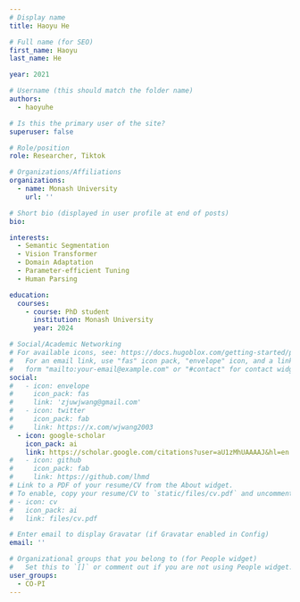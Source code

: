 ```yaml
---
# Display name
title: Haoyu He

# Full name (for SEO)
first_name: Haoyu
last_name: He

year: 2021

# Username (this should match the folder name)
authors:
  - haoyuhe

# Is this the primary user of the site?
superuser: false

# Role/position
role: Researcher, Tiktok

# Organizations/Affiliations
organizations:
  - name: Monash University
    url: ''

# Short bio (displayed in user profile at end of posts)
bio: 

interests:
  - Semantic Segmentation
  - Vision Transformer
  - Domain Adaptation
  - Parameter-efficient Tuning
  - Human Parsing

education:
  courses:
    - course: PhD student
      institution: Monash University
      year: 2024

# Social/Academic Networking
# For available icons, see: https://docs.hugoblox.com/getting-started/page-builder/#icons
#   For an email link, use "fas" icon pack, "envelope" icon, and a link in the
#   form "mailto:your-email@example.com" or "#contact" for contact widget.
social:
#   - icon: envelope
#     icon_pack: fas
#     link: 'zjuwjwang@gmail.com'
#   - icon: twitter
#     icon_pack: fab
#     link: https://x.com/wjwang2003
  - icon: google-scholar
    icon_pack: ai
    link: https://scholar.google.com/citations?user=aU1zMhUAAAAJ&hl=en
#   - icon: github
#     icon_pack: fab
#     link: https://github.com/lhmd
# Link to a PDF of your resume/CV from the About widget.
# To enable, copy your resume/CV to `static/files/cv.pdf` and uncomment the lines below.
# - icon: cv
#   icon_pack: ai
#   link: files/cv.pdf

# Enter email to display Gravatar (if Gravatar enabled in Config)
email: ''

# Organizational groups that you belong to (for People widget)
#   Set this to `[]` or comment out if you are not using People widget.
user_groups:
  - CO-PI
---
```


